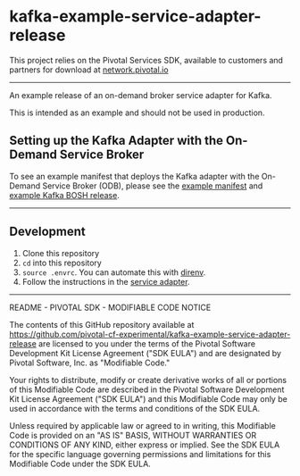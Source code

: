 # kafka-example-service-adapter-release

This project relies on the Pivotal Services SDK, available to customers and partners for download at [network.pivotal.io](http://network.pivotal.io)

---

An example release of an on-demand broker service adapter for Kafka.

This is intended as an example and should not be used in production.

## Setting up the Kafka Adapter with the On-Demand Service Broker

To see an example manifest that deploys the Kafka adapter with the On-Demand Service Broker (ODB), please see the [example manifest](docs/example-manifest.yml) and [example Kafka BOSH release](https://github.com/pivotal-cf-experimental/kafka-example-service-release).

---

## Development

1. Clone this repository
1. `cd` into this repository
1. `source .envrc`. You can automate this with [direnv](https://github.com/direnv/direnv).
1. Follow the instructions in the [service adapter](https://github.com/pivotal-cf-experimental/kafka-example-service-adapter).

---

README - PIVOTAL SDK - MODIFIABLE CODE NOTICE

The contents of this GitHub repository available at https://github.com/pivotal-cf-experimental/kafka-example-service-adapter-release are licensed to you
under the terms of the Pivotal Software Development Kit License Agreement ("SDK EULA")
and are designated by Pivotal Software, Inc. as "Modifiable Code."

Your rights to distribute, modify or create derivative works of all or portions of this
Modifiable Code are described in the Pivotal Software Development Kit License Agreement
("SDK EULA") and this Modifiable Code may only be used in accordance with the terms and
conditions of the SDK EULA.

Unless required by applicable law or agreed to in writing, this Modifiable Code is
provided on an "AS IS" BASIS, WITHOUT WARRANTIES OR CONDITIONS OF ANY KIND, either
express or implied. See the SDK EULA for the specific language governing permissions and
limitations for this Modifiable Code under the SDK EULA.
